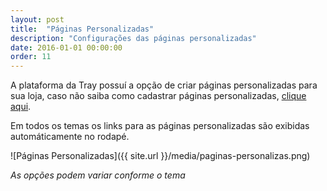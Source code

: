 ```yaml
---
layout: post
title:  "Páginas Personalizadas"
description: "Configurações das páginas personalizadas"
date: 2016-01-01 00:00:00
order: 11
---
```


A plataforma da Tray possuí a opção de criar páginas personalizadas para sua loja, caso não saiba como cadastrar páginas personalizadas, [clique aqui](http://atendimento.tray.com.br/hc/pt-br/articles/212028857-P%C3%A1ginas-Personalizadas).

Em todos os temas os links para as páginas personalizadas são exibidas automáticamente no rodapé.

![Páginas Personalizadas]({{ site.url }}/media/paginas-personalizas.png)

_As opções podem variar conforme o tema_